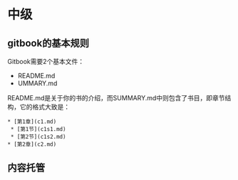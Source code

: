# 中级

## gitbook的基本规则
 
Gitbook需要2个基本文件：

* README.md
* UMMARY.md

README.md是关于你的书的介绍，而SUMMARY.md中则包含了书目，即章节结构，它的格式大致是：
```
* [第1章](c1.md)
 * [第1节](c1s1.md)
 * [第2节](c1s2.md)
* [第2章](c2.md)
```


## 内容托管
    